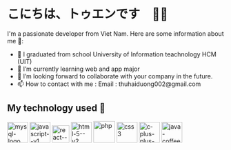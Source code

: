 <h1 >こにちは、トゥエンです　👋👋</h1>

I'm a passionate developer from Viet Nam. 
Here are some information about me 🐼:
<ul >  
    <li>🔭 I graduated from school University of Information teachnology HCM (UIT)</li>
    <li>🌱 I’m currently learning web and app major</li>
    <li>👯 I’m looking forward to collaborate with your company in the future.</li>
    <li>📫 How to contact with me :  Email : thuhaiduong002@gmail.com</li>
</ul>

  
  
<h2> My technology used 🐧</h2>
<p>
    <img width="48" height="48" src="https://img.icons8.com/color/48/mysql-logo.png" alt="mysql-logo"/>
    <img width="48" height="48" src="https://img.icons8.com/color/48/javascript--v1.png" alt="javascript--v1"/>
    <img width="40" height="40" src="https://img.icons8.com/ultraviolet/40/react--v1.png" alt="react--v1"/>
    <img width="48" height="48" src="https://img.icons8.com/color/48/html-5--v2.png" alt="html-5--v2"/>
    <img width="50" height="50" src="https://img.icons8.com/ios-filled/50/php.png" alt="php"/>
    <img width="48" height="48" src="https://img.icons8.com/fluency/48/css3.png" alt="css3"/>
    <img width="48" height="48" src="https://img.icons8.com/fluency/48/c-plus-plus-logo.png" alt="c-plus-plus-logo"/> 
    <img width="48" height="48" src="https://img.icons8.com/fluency/48/java-coffee-cup-logo.png" alt="java-coffee-cup-logo"/>


</p>


